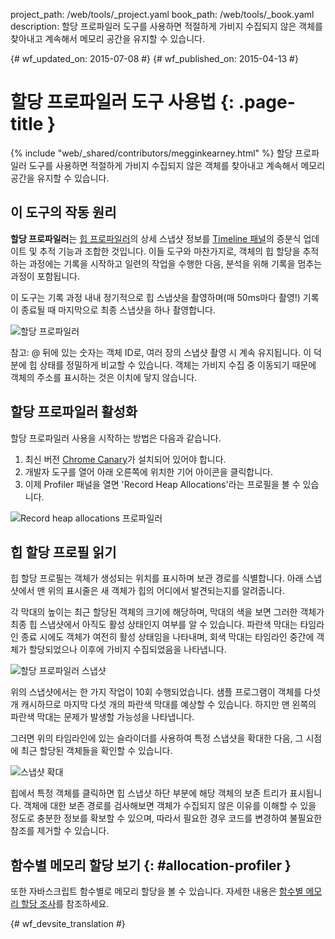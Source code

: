 project_path: /web/tools/_project.yaml
book_path: /web/tools/_book.yaml
description: 할당 프로파일러 도구를 사용하면 적절하게 가비지 수집되지 않은 객체를 찾아내고 계속해서 메모리 공간을 유지할 수 있습니다.

{# wf_updated_on: 2015-07-08 #}
{# wf_published_on: 2015-04-13 #}

# 할당 프로파일러 도구 사용법 {: .page-title }

{% include "web/_shared/contributors/megginkearney.html" %}
할당 프로파일러 도구를 사용하면 적절하게 가비지 수집되지 않은 객체를 찾아내고 계속해서 메모리 공간을 유지할 수 있습니다.


## 이 도구의 작동 원리

**할당 프로파일러**는
[힙 프로파일러](/web/tools/chrome-devtools/profile/memory-problems/heap-snapshots)의
상세 스냅샷 정보를
[Timeline 패널](/web/tools/chrome-devtools/profile/evaluate-performance/timeline-tool)의 증분식 업데이트 및 추적 기능과 조합한 것입니다.
이들 도구와 마찬가지로, 객체의 힙 할당을 추적하는 과정에는 기록을 시작하고
일련의 작업을 수행한 다음, 분석을 위해 기록을 멈추는 과정이 포함됩니다.

이 도구는 기록 과정 내내 정기적으로 힙 스냅샷을 촬영하며(매 50ms마다 촬영!) 기록이 종료될 때 마지막으로 최종 스냅샷을 하나 촬영합니다.

![할당 프로파일러](imgs/object-tracker.png)

참고: @ 뒤에 있는 숫자는 객체 ID로, 여러 장의 스냅샷 촬영 시 계속 유지됩니다. 이 덕분에 힙 상태를 정밀하게 비교할 수 있습니다. 객체는 가비지 수집 중 이동되기 때문에 객체의 주소를 표시하는 것은 이치에 닿지 않습니다.

## 할당 프로파일러 활성화

할당 프로파일러 사용을 시작하는 방법은 다음과 같습니다.

1. 최신 버전 [Chrome Canary](https://www.google.com/intl/en/chrome/browser/canary.html)가 설치되어 있어야 합니다.
2. 개발자 도구를 열어 아래 오른쪽에 위치한 기어 아이콘을 클릭합니다. 
3. 이제 Profiler 패널을 열면 'Record Heap Allocations'라는 프로필을 볼 수 있습니다.

![Record heap allocations 프로파일러](imgs/record-heap.png)

## 힙 할당 프로필 읽기

힙 할당 프로필는 객체가 생성되는 위치를 표시하며 보관 경로를 식별합니다. 
아래 스냅샷에서 맨 위의 표시줄은 새 객체가 힙의 어디에서 발견되는지를 알려줍니다.

각 막대의 높이는 최근 할당된 객체의 크기에 해당하며, 
막대의 색을 보면 그러한 객체가 최종 힙 스냅샷에서 아직도 활성 상태인지 여부를 알 수 있습니다. 
파란색 막대는 타임라인 종료 시에도 객체가 여전히 활성 상태임을 나타내며, 
회색 막대는 타임라인 중간에 객체가 할당되었으나
이후에 가비지 수집되었음을 나타냅니다.

![할당 프로파일러 스냅샷](imgs/collected.png)

위의 스냅샷에서는 한 가지 작업이 10회 수행되었습니다.
샘플 프로그램이 객체를 다섯 개 캐시하므로 마지막 다섯 개의 파란색 막대를 예상할 수 있습니다.
하지만 맨 왼쪽의 파란색 막대는 문제가 발생할 가능성을 나타냅니다.

그러면 위의 타임라인에 있는 슬라이더를 사용하여 특정 스냅샷을 확대한 다음, 
그 시점에 최근 할당된 객체들을 확인할 수 있습니다.

![스냅샷 확대](imgs/sliders.png)

힙에서 특정 객체를 클릭하면 힙 스냅샷 하단 부분에 해당 객체의 보존 트리가 표시됩니다. 객체에 대한 보존 경로를 검사해보면 객체가 수집되지 않은 이유를 이해할 수 있을 정도로 충분한 정보를 확보할 수 있으며, 따라서 필요한 경우 코드를 변경하여 불필요한 참조를 제거할 수 있습니다.

## 함수별 메모리 할당 보기 {: #allocation-profiler }

또한 자바스크립트 함수별로 메모리 할당을 볼 수 있습니다. 자세한 내용은
[함수별 메모리 할당 조사](index#allocation-profile)를
참조하세요.


{# wf_devsite_translation #}
